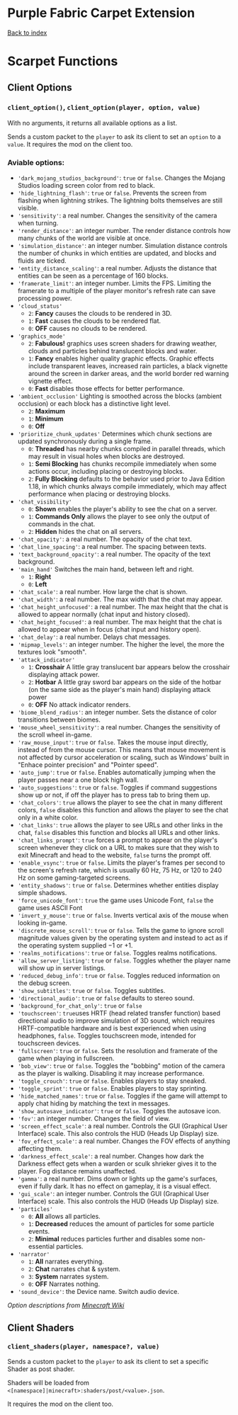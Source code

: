 # Purple Fabric Carpet Extension

[Back to index](readme.md)

# Scarpet Functions

## Client Options
### `client_option()`, `client_option(player, option, value)`

With no arguments, it returns all available options as a list.

Sends a custom packet to the `player` to ask its client to set an `option` to a `value`.
It requires the mod on the client too.

### Aviable options:

- `'dark_mojang_studios_background'`: `true` or `false`. Changes the Mojang Studios loading screen color from red to black.
- `'hide_lightning_flash'`: `true` or `false`. Prevents the screen from flashing when lightning strikes. The lightning bolts themselves are still visible.
- `'sensitivity'`: a real number. Changes the sensitivity of the camera when turning.
- `'render_distance'`: an integer number. The render distance controls how many chunks of the world are visible at once.
- `'simulation_distance'`: an integer number. Simulation distance controls the number of chunks in which entities are updated, and blocks and fluids are ticked.
- `'entity_distance_scaling'`: a real number. Adjusts the distance that entities can be seen as a percentage of 160 blocks.
- `'framerate_limit'`: an integer number. Limits the FPS. Limiting the framerate to a multiple of the player monitor's refresh rate can save processing power.
- `'cloud_status'`
    - `2`: **Fancy** causes the clouds to be rendered in 3D.
    - `1`: **Fast** causes the clouds to be rendered flat.
    - `0`: **OFF** causes no clouds to be rendered.
- `'graphics_mode'`
    - `2`: **Fabulous!** graphics uses screen shaders for drawing weather, clouds and particles behind translucent blocks and water.
    - `1`: **Fancy** enables higher quality graphic effects. Graphic effects include transparent leaves, increased rain particles, a black vignette around the screen in darker areas, and the world border red warning vignette effect.
    - `0`: **Fast** disables those effects for better performance.
- `'ambient_occlusion'` Lighting is smoothed across the blocks (ambient occlusion) or each block has a distinctive light level.
    - `2`: **Maximum**
    - `1`: **Minimum**
    - `0`: **Off**
- `'prioritize_chunk_updates'` Determines which chunk sections are updated synchronously during a single frame.
    - `0`: **Threaded** has nearby chunks compiled in parallel threads, which may result in visual holes when blocks are destroyed.
    - `1`: **Semi Blocking** has chunks recompile immediately when some actions occur, including placing or destroying blocks.
    - `2`: **Fully Blocking** defaults to the behavior used prior to Java Edition 1.18, in which chunks always compile immediately, which may affect performance when placing or destroying blocks. 
- `'chat_visibility'`
    - `0`: **Shown** enables the player's ability to see the chat on a server.
    - `1`: **Commands Only** allows the player to see only the output of commands in the chat.
    - `2`: **Hidden** hides the chat on all servers.
- `'chat_opacity'`: a real number. The opacity of the chat text.
- `'chat_line_spacing'`: a real number. The spacing between texts.
- `'text_background_opacity'`: a real number. The opacity of the text background.
- `'main_hand'` Switches the main hand, between left and right.
    - `1`: **Right**
    - `0`: **Left**
- `'chat_scale'`: a real number. How large the chat is shown.
- `'chat_width'`: a real number. The max width that the chat may appear.
- `'chat_height_unfocused'`: a real number. The max height that the chat is allowed to appear normally (chat input and history closed).
- `'chat_height_focused'`: a real number. The max height that the chat is allowed to appear when in focus (chat input and history open).
- `'chat_delay'`: a real number. Delays chat messages.
- `'mipmap_levels'`: an integer number. The higher the level, the more the textures look "smooth".
- `'attack_indicator'`
    - `1`: **Crosshair** A little gray translucent bar appears below the crosshair displaying attack power.
    - `2`: **Hotbar** A little gray sword bar appears on the side of the hotbar (on the same side as the player's main hand) displaying attack power
    - `0`: **OFF** No attack indicator renders.
- `'biome_blend_radius'`: an integer number. Sets the distance of color transitions between biomes.
- `'mouse_wheel_sensitivity'`: a real number. Changes the sensitivity of the scroll wheel in-game.
- `'raw_mouse_input'`: `true` or `false`. Takes the mouse input directly, instead of from the mouse cursor. This means that mouse movement is not affected by cursor acceleration or scaling, such as Windows' built in "Enhace pointer precision" and "Pointer speed".
- `'auto_jump'`: `true` or `false`. Enables automatically jumping when the player passes near a one block high wall.
- `'auto_suggestions'`: `true` or `false`. Toggles if command suggestions show up or not, if off the player has to press tab to bring them up.
- `'chat_colors'`: `true` allows the player to see the chat in many different colors, `false` disables this function and allows the player to see the chat only in a white color.
- `'chat_links'`: `true` allows the player to see URLs and other links in the chat, `false` disables this function and blocks all URLs and other links.
- `'chat_links_prompt'`: `true` forces a prompt to appear on the player's screen whenever they click on a URL to makes sure that they wish to exit Minecraft and head to the website, `false` turns the prompt off.
- `'enable_vsync'`: `true` or `false`. Limits the player's frames per second to the screen's refresh rate, which is usually 60 Hz, 75 Hz, or 120 to 240 Hz on some gaming-targeted screens.
- `'entity_shadows'`: `true` or `false`. Determines whether entities display simple shadows.
- `'force_unicode_font'`: `true` the game uses Unicode Font, `false` the game uses ASCII Font
- `'invert_y_mouse'`: `true` or `false`. Inverts vertical axis of the mouse when looking in-game.
- `'discrete_mouse_scroll'`: `true` or `false`. Tells the game to ignore scroll magnitude values given by the operating system and instead to act as if the operating system supplied −1 or +1.
- `'realms_notifications'`: `true` or `false`. Toggles realms notifications.
- `'allow_server_listing'`: `true` or `false`. Toggles whether the player name will show up in server listings.
- `'reduced_debug_info'`: `true` or `false`. Toggles reduced information on the debug screen.
- `'show_subtitles'`: `true` or `false`. Toggles subtitles.
- `'directional_audio'`: `true` or `false` defaults to stereo sound.
- `'background_for_chat_only'`: `true` or `false`
- `'touchscreen'`: `true`uses HRTF (head related transfer function) based directional audio to improve simulation of 3D sound, which requires HRTF-compatible hardware and is best experienced when using headphones, `false`. Toggles touchscreen mode, intended for touchscreen devices.
- `'fullscreen'`: `true` or `false`. Sets the resolution and framerate of the game when playing in fullscreen.
- `'bob_view'`: `true` or `false`. Toggles the "bobbing" motion of the camera as the player is walking. Disabling it may increase performance.
- `'toggle_crouch'`: `true` or `false`. Enables players to stay sneaked.
- `'toggle_sprint'`: `true` or `false`. Enables players to stay sprinting.
- `'hide_matched_names'`: `true` or `false`. Toggles if the game will attempt to apply chat hiding by matching the text in messages.
- `'show_autosave_indicator'`: `true` or `false`. Toggles the autosave icon.
- `'fov'`: an integer number. Changes the field of view.
- `'screen_effect_scale'`: a real number. Controls the GUI (Graphical User Interface) scale. This also controls the HUD (Heads Up Display) size.
- `'fov_effect_scale'`: a real number. Changes the FOV effects of anything affecting them.
- `'darkness_effect_scale'`: a real number. Changes how dark the Darkness effect gets when a warden or sculk shrieker gives it to the player. Fog distance remains unaffected.
- `'gamma'`: a real number. Dims down or lights up the game's surfaces, even if fully dark. It has no effect on gameplay, it is a visual effect.
- `'gui_scale'`: an integer number. Controls the GUI (Graphical User Interface) scale. This also controls the HUD (Heads Up Display) size.
- `'particles'`
    - `0`: **All** allows all particles.
    - `1`: **Decreased** reduces the amount of particles for some particle events.
    - `2`: **Minimal** reduces particles further and disables some non-essential particles.
- `'narrator'`
    - `1`: **All** narrates everything.
    - `2`: **Chat** narrates chat & system.
    - `3`: **System** narrates system.
    - `0`: **OFF** Narrates nothing.
- `'sound_device'`: the Device name. Switch audio device.
  
*Option descriptions from [Minecraft Wiki](https://minecraft.fandom.com/wiki/Options)*

## Client Shaders
### `client_shaders(player, namespace?, value)`

Sends a custom packet to the `player` to ask its client to set a specific Shader as post shader.

Shaders will be loaded from `<[namespace]|minecraft>:shaders/post/<value>.json`.

It requires the mod on the client too.
